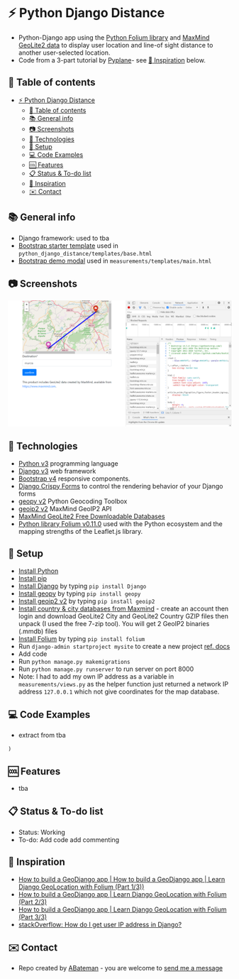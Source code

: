 # :zap: Python Django Distance

* Python-Django app using the [Python Folium library](https://pypi.org/project/folium/) and [MaxMind GeoLite2 data](https://dev.maxmind.com/geoip/geoip2/geolite2/) to display user location and line-of sight distance to another user-selected location.
* Code from a 3-part tutorial by [Pyplane](https://www.youtube.com/channel/UCQtHyVB4O4Nwy1ff5qQnyRw)- see [:clap: Inspiration](#clap-inspiration) below.

## :page_facing_up: Table of contents

* [:zap: Python Django Distance](#zap-python-django-distance)
	* [:page_facing_up: Table of contents](#page_facing_up-table-of-contents)
	* [:books: General info](#books-general-info)
	* [:camera: Screenshots](#camera-screenshots)
	* [:signal_strength: Technologies](#signal_strength-technologies)
	* [:floppy_disk: Setup](#floppy_disk-setup)
	* [:computer: Code Examples](#computer-code-examples)
	* [:cool: Features](#cool-features)
	* [:clipboard: Status & To-do list](#clipboard-status--to-do-list)
	* [:clap: Inspiration](#clap-inspiration)
	* [:envelope: Contact](#envelope-contact)

## :books: General info

* Django framework: used to tba
* [Bootstrap starter template](https://getbootstrap.com/docs/4.5/getting-started/introduction/) used in `python_django_distance/templates/base.html`
* [Bootstrap demo modal](https://getbootstrap.com/docs/4.5/getting-started/introduction/) used in `measurements/templates/main.html`

## :camera: Screenshots

![screen print](./img/map.png)

## :signal_strength: Technologies

* [Python v3](https://www.python.org/) programming language
* [Django v3](https://www.djangoproject.com/) web framework
* [Bootstrap v4](https://getbootstrap.com/) responsive components.
* [Django Crispy Forms](https://django-crispy-forms.readthedocs.io/en/latest/#) to control the rendering behavior of your Django forms
* [geopy v2](https://pypi.org/project/geopy/) Python Geocoding Toolbox
* [geoip2 v2](https://pypi.org/project/geoip2/) MaxMind GeoIP2 API
* [MaxMind GeoLite2 Free Downloadable Databases](https://dev.maxmind.com/geoip/geoip2/geolite2/)
* [Python library Folium v0.11.0](https://pypi.org/project/folium/) used with the Python ecosystem and the mapping strengths of the Leaflet.js library.

## :floppy_disk: Setup

* [Install Python](https://docs.python-guide.org/starting/installation/)
* [Install pip](https://docs.python-guide.org/dev/virtualenvs/#installing-pipenv)
* [Install Django](https://docs.djangoproject.com/en/3.1/howto/windows/) by typing `pip install Django`
* [Install geopy](https://pypi.org/project/geopy/) by typing `pip install geopy`
* [Install geoip2 v2](https://pypi.org/project/geoip2/) by typing `pip install geoip2`
* [Install country & city databases from Maxmind](https://www.maxmind.com/en/home) - create an account then login and download GeoLite2 City and GeoLite2 Country GZIP files then unpack (I used the free 7-zip tool). You will get 2 GeoIP2 binaries (.mmdb) files
* [Install Folium](https://pypi.org/project/folium/) by typing `pip install folium`
* Run `django-admin startproject mysite` to create a new project [ref. docs](https://docs.djangoproject.com/en/3.1/intro/tutorial01/)
* Add code
* Run `python manage.py makemigrations`
* Run `python manage.py runserver` to run server on port 8000
* Note: I had to add my own IP address as a variable in `measurements/views.py` as the helper function just returned a network IP address `127.0.0.1` which not give coordinates for the map database.

## :computer: Code Examples

* extract from tba

```python
)
```

## :cool: Features

* tba

## :clipboard: Status & To-do list

* Status: Working
* To-do: Add code add commenting

## :clap: Inspiration

* [How to build a GeoDjango app | How to build a GeoDjango app | Learn Django GeoLocation with Folium (Part 1/3))](https://www.youtube.com/watch?v=_KIMevaubfQ)
* [How to build a GeoDjango app | Learn Django GeoLocation with Folium (Part 2/3)](https://www.youtube.com/watch?v=MOKEB3EjP3Y)
* [How to build a GeoDjango app | Learn Django GeoLocation with Folium (Part 3/3)](https://www.youtube.com/watch?v=8mCGYhQ5azg)
* [stackOverflow: How do I get user IP address in Django?](https://stackoverflow.com/questions/4581789/how-do-i-get-user-ip-address-in-django)

## :envelope: Contact

* Repo created by [ABateman](https://www.andrewbateman.org) - you are welcome to [send me a message](https://andrewbateman.org/contact)
